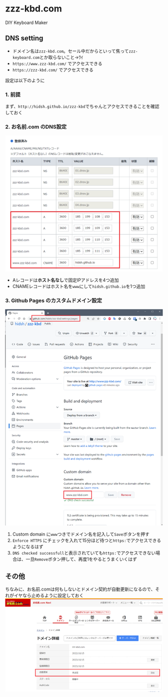# zzz-kbd.com
DIY Keyboard Maker

## DNS setting

- ドメイン名は`zzz-kbd.com`。セール中だからといって焦って`zzz-keyboard.com`とか取らないこと→ﾜｲ
- `https://www.zzz-kbd.com/` でアクセスできる
- `https://zzz-kbd.com/` でアクセスできる

設定は以下のように

### 1. 前提
まず、`http://hidsh.github.io/zzz-kbd`でちゃんとアクセスできることを確認しておく

### 2. お名前.com のDNS設定

![お名前.comの設定](img/dns-onamae.png)

- Aレコードは**ホスト名なし**で固定IPアドレスを4つ追加
- CNAMEレコードはホスト名を`www`にして`hidsh.github.io`を1つ追加


### 3. Github Pages のカスタムドメイン設定

![Github Pagesの設定](img/dns-github-pages.png)

1. Custom domain に`www`つきでドメイン名を記入して`Save`ボタンを押す
2. `Enforce HTTPS` にチェックを入れて15分ほど待つと`https:`でアクセスできるようになるはず
3. `DNS checked successfull`と表示されていても`https:`でアクセスできない場合は、一旦`Remove`ボタン押して、再度1をやるとうまくいくはず

## その他

ちなみに、お名前.comは何もしないとドメイン契約が自動更新になるので、それがイヤなら止めるように設定しておく
![お名前.comの自動更新設定](img/dns-onamae2.png)
